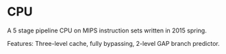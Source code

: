 # CPU
A 5 stage pipeline CPU on MIPS instruction sets written in 2015 spring.

Features: Three-level cache, fully bypassing, 2-level GAP branch predictor.
